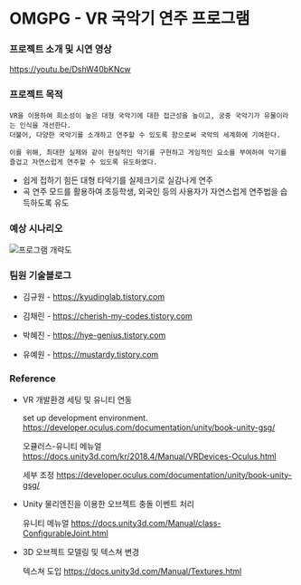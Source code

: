 OMGPG - VR 국악기 연주 프로그램
======
### 프로젝트 소개 및 시연 영상
https://youtu.be/DshW40bKNcw
    
 
 
### 프로젝트 목적

    VR을 이용하여 희소성이 높은 대형 국악기에 대한 접근성을 높이고, 궁중 국악기가 유물이라는 인식을 개선한다.
    더불어, 다양한 국악기를 소개하고 연주할 수 있도록 함으로써 국악의 세계화에 기여한다.
    
    이를 위해, 최대한 실제와 같이 현실적인 악기를 구현하고 게임적인 요소를 부여하여 악기를 즐겁고 자연스럽게 연주할 수 있도록 유도하였다.
  
* 쉽게 접하기 힘든 대형 타악기를 실제크기로 실감나게 연주
* 곡 연주 모드를 활용하여 초등학생, 외국인 등의 사용자가 자연스럽게 연주법을 습득하도록 유도
  
  
  
  
### 예상 시나리오


![프로그램 개략도](https://user-images.githubusercontent.com/53827279/121624040-bfbd3a80-caab-11eb-9fcd-ae2bb896fe73.png)
  
    
    
    
### 팀원 기술블로그

  
 * 김규원 -  https://kyudinglab.tistory.com
 
 * 김채린 -  https://cherish-my-codes.tistory.com
  
 * 박혜진 -  https://hye-genius.tistory.com
  
 * 유예원 -  https://mustardy.tistory.com
  
 
 
### Reference

* VR 개발환경 세팅 및 유니티 연동    

  set up development environment.  <https://developer.oculus.com/documentation/unity/book-unity-gsg/>

  오큘러스-유니티 메뉴얼  <https://docs.unity3d.com/kr/2018.4/Manual/VRDevices-Oculus.html>

  세부 조정  <https://developer.oculus.com/documentation/unity/book-unity-gsg/>


* Unity 물리엔진을 이용한 오브젝트 충돌 이벤트 처리  

  유니티 메뉴얼  <https://docs.unity3d.com/Manual/class-ConfigurableJoint.html>


* 3D 오브젝트 모델링 및 텍스쳐 변경  

  텍스쳐 도입  <https://docs.unity3d.com/Manual/Textures.html>
  


